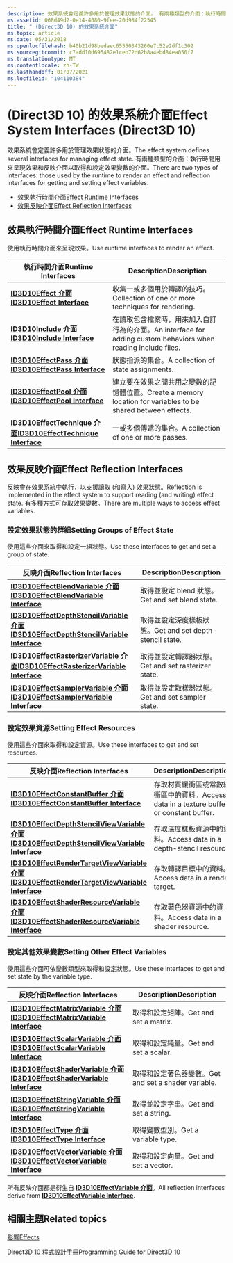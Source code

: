 ```yaml
---
description: 效果系統會定義許多用於管理效果狀態的介面。 有兩種類型的介面：執行時間用來呈現效果和反映介面以取得和設定效果變數的介面。
ms.assetid: 068d49d2-0e14-4080-9fee-20d984f22545
title: " (Direct3D 10) 的效果系統介面"
ms.topic: article
ms.date: 05/31/2018
ms.openlocfilehash: b40b21d98bedaec65550343260e7c52e2df1c302
ms.sourcegitcommit: c7add10d695482e1ceb72d62b8a4ebd84ea050f7
ms.translationtype: MT
ms.contentlocale: zh-TW
ms.lasthandoff: 01/07/2021
ms.locfileid: "104110384"
---
```

# <a name="effect-system-interfaces-direct3d-10"></a><span data-ttu-id="4dd7b-104"> (Direct3D 10) 的效果系統介面</span><span class="sxs-lookup"><span data-stu-id="4dd7b-104">Effect System Interfaces (Direct3D 10)</span></span>

<span data-ttu-id="4dd7b-105">效果系統會定義許多用於管理效果狀態的介面。</span><span class="sxs-lookup"><span data-stu-id="4dd7b-105">The effect system defines several interfaces for managing effect state.</span></span> <span data-ttu-id="4dd7b-106">有兩種類型的介面：執行時間用來呈現效果和反映介面以取得和設定效果變數的介面。</span><span class="sxs-lookup"><span data-stu-id="4dd7b-106">There are two types of interfaces: those used by the runtime to render an effect and reflection interfaces for getting and setting effect variables.</span></span>

-   [<span data-ttu-id="4dd7b-107">效果執行時間介面</span><span class="sxs-lookup"><span data-stu-id="4dd7b-107">Effect Runtime Interfaces</span></span>](#effect-runtime-interfaces)
-   [<span data-ttu-id="4dd7b-108">效果反映介面</span><span class="sxs-lookup"><span data-stu-id="4dd7b-108">Effect Reflection Interfaces</span></span>](#effect-reflection-interfaces)

## <a name="effect-runtime-interfaces"></a><span data-ttu-id="4dd7b-109">效果執行時間介面</span><span class="sxs-lookup"><span data-stu-id="4dd7b-109">Effect Runtime Interfaces</span></span>

<span data-ttu-id="4dd7b-110">使用執行時間介面來呈現效果。</span><span class="sxs-lookup"><span data-stu-id="4dd7b-110">Use runtime interfaces to render an effect.</span></span>



| <span data-ttu-id="4dd7b-111">執行時間介面</span><span class="sxs-lookup"><span data-stu-id="4dd7b-111">Runtime Interfaces</span></span>                                               | <span data-ttu-id="4dd7b-112">Description</span><span class="sxs-lookup"><span data-stu-id="4dd7b-112">Description</span></span>                                                          |
|------------------------------------------------------------------|----------------------------------------------------------------------|
| [<span data-ttu-id="4dd7b-113">**ID3D10Effect 介面**</span><span class="sxs-lookup"><span data-stu-id="4dd7b-113">**ID3D10Effect Interface**</span></span>](/windows/desktop/api/D3D10Effect/nn-d3d10effect-id3d10effect)                   | <span data-ttu-id="4dd7b-114">收集一或多個用於轉譯的技巧。</span><span class="sxs-lookup"><span data-stu-id="4dd7b-114">Collection of one or more techniques for rendering.</span></span>                  |
| <span data-ttu-id="4dd7b-115">[**ID3D10Include 介面**](/previous-versions/windows/desktop/legacy/bb173775(v=vs.85))</span><span class="sxs-lookup"><span data-stu-id="4dd7b-115">[**ID3D10Include Interface**](/previous-versions/windows/desktop/legacy/bb173775(v=vs.85))</span></span>                 | <span data-ttu-id="4dd7b-116">在讀取包含檔案時，用來加入自訂行為的介面。</span><span class="sxs-lookup"><span data-stu-id="4dd7b-116">An interface for adding custom behaviors when reading include files.</span></span> |
| [<span data-ttu-id="4dd7b-117">**ID3D10EffectPass 介面**</span><span class="sxs-lookup"><span data-stu-id="4dd7b-117">**ID3D10EffectPass Interface**</span></span>](/windows/desktop/api/D3D10Effect/nn-d3d10effect-id3d10effectpass)           | <span data-ttu-id="4dd7b-118">狀態指派的集合。</span><span class="sxs-lookup"><span data-stu-id="4dd7b-118">A collection of state assignments.</span></span>                                   |
| [<span data-ttu-id="4dd7b-119">**ID3D10EffectPool 介面**</span><span class="sxs-lookup"><span data-stu-id="4dd7b-119">**ID3D10EffectPool Interface**</span></span>](/windows/desktop/api/D3D10Effect/nn-d3d10effect-id3d10effectpool)           | <span data-ttu-id="4dd7b-120">建立要在效果之間共用之變數的記憶體位置。</span><span class="sxs-lookup"><span data-stu-id="4dd7b-120">Create a memory location for variables to be shared between effects.</span></span> |
| [<span data-ttu-id="4dd7b-121">**ID3D10EffectTechnique 介面**</span><span class="sxs-lookup"><span data-stu-id="4dd7b-121">**ID3D10EffectTechnique Interface**</span></span>](/windows/desktop/api/D3D10Effect/nn-d3d10effect-id3d10effecttechnique) | <span data-ttu-id="4dd7b-122">一或多個傳遞的集合。</span><span class="sxs-lookup"><span data-stu-id="4dd7b-122">A collection of one or more passes.</span></span>                                  |



 

## <a name="effect-reflection-interfaces"></a><span data-ttu-id="4dd7b-123">效果反映介面</span><span class="sxs-lookup"><span data-stu-id="4dd7b-123">Effect Reflection Interfaces</span></span>

<span data-ttu-id="4dd7b-124">反映會在效果系統中執行，以支援讀取 (和寫入) 效果狀態。</span><span class="sxs-lookup"><span data-stu-id="4dd7b-124">Reflection is implemented in the effect system to support reading (and writing) effect state.</span></span> <span data-ttu-id="4dd7b-125">有多種方式可存取效果變數。</span><span class="sxs-lookup"><span data-stu-id="4dd7b-125">There are multiple ways to access effect variables.</span></span>

### <a name="setting-groups-of-effect-state"></a><span data-ttu-id="4dd7b-126">設定效果狀態的群組</span><span class="sxs-lookup"><span data-stu-id="4dd7b-126">Setting Groups of Effect State</span></span>

<span data-ttu-id="4dd7b-127">使用這些介面來取得和設定一組狀態。</span><span class="sxs-lookup"><span data-stu-id="4dd7b-127">Use these interfaces to get and set a group of state.</span></span>



| <span data-ttu-id="4dd7b-128">反映介面</span><span class="sxs-lookup"><span data-stu-id="4dd7b-128">Reflection Interfaces</span></span>                                                                  | <span data-ttu-id="4dd7b-129">Description</span><span class="sxs-lookup"><span data-stu-id="4dd7b-129">Description</span></span>                      |
|----------------------------------------------------------------------------------------|----------------------------------|
| [<span data-ttu-id="4dd7b-130">**ID3D10EffectBlendVariable 介面**</span><span class="sxs-lookup"><span data-stu-id="4dd7b-130">**ID3D10EffectBlendVariable Interface**</span></span>](/windows/desktop/api/D3D10Effect/nn-d3d10effect-id3d10effectblendvariable)               | <span data-ttu-id="4dd7b-131">取得並設定 blend 狀態。</span><span class="sxs-lookup"><span data-stu-id="4dd7b-131">Get and set blend state.</span></span>         |
| [<span data-ttu-id="4dd7b-132">**ID3D10EffectDepthStencilVariable 介面**</span><span class="sxs-lookup"><span data-stu-id="4dd7b-132">**ID3D10EffectDepthStencilVariable Interface**</span></span>](/windows/desktop/api/D3D10Effect/nn-d3d10effect-id3d10effectdepthstencilvariable) | <span data-ttu-id="4dd7b-133">取得並設定深度樣板狀態。</span><span class="sxs-lookup"><span data-stu-id="4dd7b-133">Get and set depth-stencil state.</span></span> |
| [<span data-ttu-id="4dd7b-134">**ID3D10EffectRasterizerVariable 介面**</span><span class="sxs-lookup"><span data-stu-id="4dd7b-134">**ID3D10EffectRasterizerVariable Interface**</span></span>](/windows/desktop/api/D3D10Effect/nn-d3d10effect-id3d10effectrasterizervariable)     | <span data-ttu-id="4dd7b-135">取得並設定轉譯器狀態。</span><span class="sxs-lookup"><span data-stu-id="4dd7b-135">Get and set rasterizer state.</span></span>    |
| [<span data-ttu-id="4dd7b-136">**ID3D10EffectSamplerVariable 介面**</span><span class="sxs-lookup"><span data-stu-id="4dd7b-136">**ID3D10EffectSamplerVariable Interface**</span></span>](/windows/desktop/api/D3D10Effect/nn-d3d10effect-id3d10effectsamplervariable)           | <span data-ttu-id="4dd7b-137">取得並設定取樣器狀態。</span><span class="sxs-lookup"><span data-stu-id="4dd7b-137">Get and set sampler state.</span></span>       |



 

### <a name="setting-effect-resources"></a><span data-ttu-id="4dd7b-138">設定效果資源</span><span class="sxs-lookup"><span data-stu-id="4dd7b-138">Setting Effect Resources</span></span>

<span data-ttu-id="4dd7b-139">使用這些介面來取得和設定資源。</span><span class="sxs-lookup"><span data-stu-id="4dd7b-139">Use these interfaces to get and set resources.</span></span>



| <span data-ttu-id="4dd7b-140">反映介面</span><span class="sxs-lookup"><span data-stu-id="4dd7b-140">Reflection Interfaces</span></span>                                                                          | <span data-ttu-id="4dd7b-141">Description</span><span class="sxs-lookup"><span data-stu-id="4dd7b-141">Description</span></span>                                         |
|------------------------------------------------------------------------------------------------|-----------------------------------------------------|
| [<span data-ttu-id="4dd7b-142">**ID3D10EffectConstantBuffer 介面**</span><span class="sxs-lookup"><span data-stu-id="4dd7b-142">**ID3D10EffectConstantBuffer Interface**</span></span>](/windows/desktop/api/D3D10Effect/nn-d3d10effect-id3d10effectconstantbuffer)                     | <span data-ttu-id="4dd7b-143">存取材質緩衝區或常數緩衝區中的資料。</span><span class="sxs-lookup"><span data-stu-id="4dd7b-143">Access data in a texture buffer or constant buffer.</span></span> |
| [<span data-ttu-id="4dd7b-144">**ID3D10EffectDepthStencilViewVariable 介面**</span><span class="sxs-lookup"><span data-stu-id="4dd7b-144">**ID3D10EffectDepthStencilViewVariable Interface**</span></span>](/windows/desktop/api/D3D10Effect/nn-d3d10effect-id3d10effectdepthstencilviewvariable) | <span data-ttu-id="4dd7b-145">存取深度樣板資源中的資料。</span><span class="sxs-lookup"><span data-stu-id="4dd7b-145">Access data in a depth-stencil resource.</span></span>            |
| [<span data-ttu-id="4dd7b-146">**ID3D10EffectRenderTargetViewVariable 介面**</span><span class="sxs-lookup"><span data-stu-id="4dd7b-146">**ID3D10EffectRenderTargetViewVariable Interface**</span></span>](/windows/desktop/api/D3D10Effect/nn-d3d10effect-id3d10effectrendertargetviewvariable) | <span data-ttu-id="4dd7b-147">存取轉譯目標中的資料。</span><span class="sxs-lookup"><span data-stu-id="4dd7b-147">Access data in a render target.</span></span>                     |
| [<span data-ttu-id="4dd7b-148">**ID3D10EffectShaderResourceVariable 介面**</span><span class="sxs-lookup"><span data-stu-id="4dd7b-148">**ID3D10EffectShaderResourceVariable Interface**</span></span>](/windows/desktop/api/D3D10Effect/nn-d3d10effect-id3d10effectshaderresourcevariable)     | <span data-ttu-id="4dd7b-149">存取著色器資源中的資料。</span><span class="sxs-lookup"><span data-stu-id="4dd7b-149">Access data in a shader resource.</span></span>                   |



 

### <a name="setting-other-effect-variables"></a><span data-ttu-id="4dd7b-150">設定其他效果變數</span><span class="sxs-lookup"><span data-stu-id="4dd7b-150">Setting Other Effect Variables</span></span>

<span data-ttu-id="4dd7b-151">使用這些介面可依變數類型來取得和設定狀態。</span><span class="sxs-lookup"><span data-stu-id="4dd7b-151">Use these interfaces to get and set state by the variable type.</span></span>



| <span data-ttu-id="4dd7b-152">反映介面</span><span class="sxs-lookup"><span data-stu-id="4dd7b-152">Reflection Interfaces</span></span>                                                      | <span data-ttu-id="4dd7b-153">Description</span><span class="sxs-lookup"><span data-stu-id="4dd7b-153">Description</span></span>                    |
|----------------------------------------------------------------------------|--------------------------------|
| [<span data-ttu-id="4dd7b-154">**ID3D10EffectMatrixVariable 介面**</span><span class="sxs-lookup"><span data-stu-id="4dd7b-154">**ID3D10EffectMatrixVariable Interface**</span></span>](/windows/desktop/api/D3D10Effect/nn-d3d10effect-id3d10effectmatrixvariable) | <span data-ttu-id="4dd7b-155">取得和設定矩陣。</span><span class="sxs-lookup"><span data-stu-id="4dd7b-155">Get and set a matrix.</span></span>          |
| [<span data-ttu-id="4dd7b-156">**ID3D10EffectScalarVariable 介面**</span><span class="sxs-lookup"><span data-stu-id="4dd7b-156">**ID3D10EffectScalarVariable Interface**</span></span>](/windows/desktop/api/D3D10Effect/nn-d3d10effect-id3d10effectscalarvariable) | <span data-ttu-id="4dd7b-157">取得和設定純量。</span><span class="sxs-lookup"><span data-stu-id="4dd7b-157">Get and set a scalar.</span></span>          |
| [<span data-ttu-id="4dd7b-158">**ID3D10EffectShaderVariable 介面**</span><span class="sxs-lookup"><span data-stu-id="4dd7b-158">**ID3D10EffectShaderVariable Interface**</span></span>](/windows/desktop/api/D3D10Effect/nn-d3d10effect-id3d10effectshadervariable) | <span data-ttu-id="4dd7b-159">取得和設定著色器變數。</span><span class="sxs-lookup"><span data-stu-id="4dd7b-159">Get and set a shader variable.</span></span> |
| [<span data-ttu-id="4dd7b-160">**ID3D10EffectStringVariable 介面**</span><span class="sxs-lookup"><span data-stu-id="4dd7b-160">**ID3D10EffectStringVariable Interface**</span></span>](/windows/desktop/api/D3D10Effect/nn-d3d10effect-id3d10effectstringvariable) | <span data-ttu-id="4dd7b-161">取得並設定字串。</span><span class="sxs-lookup"><span data-stu-id="4dd7b-161">Get and set a string.</span></span>          |
| [<span data-ttu-id="4dd7b-162">**ID3D10EffectType 介面**</span><span class="sxs-lookup"><span data-stu-id="4dd7b-162">**ID3D10EffectType Interface**</span></span>](/windows/desktop/api/D3D10Effect/nn-d3d10effect-id3d10effecttype)                     | <span data-ttu-id="4dd7b-163">取得變數型別。</span><span class="sxs-lookup"><span data-stu-id="4dd7b-163">Get a variable type.</span></span>           |
| [<span data-ttu-id="4dd7b-164">**ID3D10EffectVectorVariable 介面**</span><span class="sxs-lookup"><span data-stu-id="4dd7b-164">**ID3D10EffectVectorVariable Interface**</span></span>](/windows/desktop/api/D3D10Effect/nn-d3d10effect-id3d10effectvectorvariable) | <span data-ttu-id="4dd7b-165">取得和設定向量。</span><span class="sxs-lookup"><span data-stu-id="4dd7b-165">Get and set a vector.</span></span>          |



 

<span data-ttu-id="4dd7b-166">所有反映介面都是衍生自 [**ID3D10EffectVariable 介面**](/windows/desktop/api/D3D10Effect/nn-d3d10effect-id3d10effectvariable)。</span><span class="sxs-lookup"><span data-stu-id="4dd7b-166">All reflection interfaces derive from [**ID3D10EffectVariable Interface**](/windows/desktop/api/D3D10Effect/nn-d3d10effect-id3d10effectvariable).</span></span>

## <a name="related-topics"></a><span data-ttu-id="4dd7b-167">相關主題</span><span class="sxs-lookup"><span data-stu-id="4dd7b-167">Related topics</span></span>

<dl> <dt>

[<span data-ttu-id="4dd7b-168">影響</span><span class="sxs-lookup"><span data-stu-id="4dd7b-168">Effects</span></span>](d3d10-graphics-programming-guide-effects.md)
</dt> <dt>

[<span data-ttu-id="4dd7b-169">Direct3D 10 程式設計手冊</span><span class="sxs-lookup"><span data-stu-id="4dd7b-169">Programming Guide for Direct3D 10</span></span>](d3d10-graphics-programming-guide.md)
</dt> </dl>

 

 
